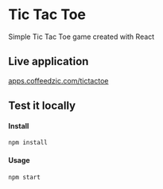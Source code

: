 
# Tic Tac Toe
Simple Tic Tac Toe game created with React

## Live application

[apps.coffeedzic.com/tictactoe](https://apps.coffeedzic.com/tictactoe)

## Test it locally

#### Install

`npm install`



#### Usage

`npm start`

